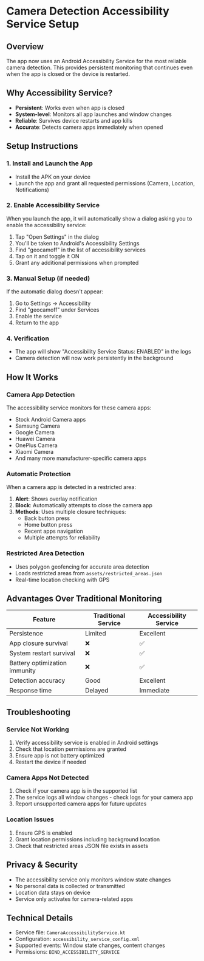 # Camera Detection Accessibility Service Setup

## Overview
The app now uses an Android Accessibility Service for the most reliable camera detection. This provides persistent monitoring that continues even when the app is closed or the device is restarted.

## Why Accessibility Service?
- **Persistent**: Works even when app is closed
- **System-level**: Monitors all app launches and window changes
- **Reliable**: Survives device restarts and app kills
- **Accurate**: Detects camera apps immediately when opened

## Setup Instructions

### 1. Install and Launch the App
- Install the APK on your device
- Launch the app and grant all requested permissions (Camera, Location, Notifications)

### 2. Enable Accessibility Service
When you launch the app, it will automatically show a dialog asking you to enable the accessibility service:

1. Tap "Open Settings" in the dialog
2. You'll be taken to Android's Accessibility Settings
3. Find "geocamoff" in the list of accessibility services
4. Tap on it and toggle it ON
5. Grant any additional permissions when prompted

### 3. Manual Setup (if needed)
If the automatic dialog doesn't appear:

1. Go to Settings → Accessibility
2. Find "geocamoff" under Services
3. Enable the service
4. Return to the app

### 4. Verification
- The app will show "Accessibility Service Status: ENABLED" in the logs
- Camera detection will now work persistently in the background

## How It Works

### Camera App Detection
The accessibility service monitors for these camera apps:
- Stock Android Camera apps
- Samsung Camera
- Google Camera
- Huawei Camera
- OnePlus Camera
- Xiaomi Camera
- And many more manufacturer-specific camera apps

### Automatic Protection
When a camera app is detected in a restricted area:
1. **Alert**: Shows overlay notification
2. **Block**: Automatically attempts to close the camera app
3. **Methods**: Uses multiple closure techniques:
   - Back button press
   - Home button press
   - Recent apps navigation
   - Multiple attempts for reliability

### Restricted Area Detection
- Uses polygon geofencing for accurate area detection
- Loads restricted areas from `assets/restricted_areas.json`
- Real-time location checking with GPS

## Advantages Over Traditional Monitoring

| Feature | Traditional Service | Accessibility Service |
|---------|-------------------|---------------------|
| Persistence | Limited | Excellent |
| App closure survival | ❌ | ✅ |
| System restart survival | ❌ | ✅ |
| Battery optimization immunity | ❌ | ✅ |
| Detection accuracy | Good | Excellent |
| Response time | Delayed | Immediate |

## Troubleshooting

### Service Not Working
1. Verify accessibility service is enabled in Android settings
2. Check that location permissions are granted
3. Ensure app is not battery optimized
4. Restart the device if needed

### Camera Apps Not Detected
1. Check if your camera app is in the supported list
2. The service logs all window changes - check logs for your camera app
3. Report unsupported camera apps for future updates

### Location Issues
1. Ensure GPS is enabled
2. Grant location permissions including background location
3. Check that restricted areas JSON file exists in assets

## Privacy & Security
- The accessibility service only monitors window state changes
- No personal data is collected or transmitted
- Location data stays on device
- Service only activates for camera-related apps

## Technical Details
- Service file: `CameraAccessibilityService.kt`
- Configuration: `accessibility_service_config.xml`
- Supported events: Window state changes, content changes
- Permissions: `BIND_ACCESSIBILITY_SERVICE`
